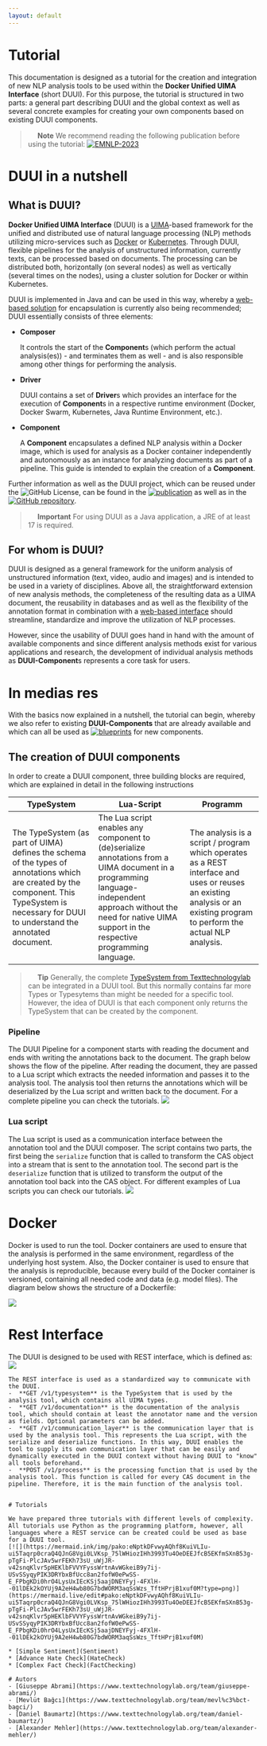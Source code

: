 ```yaml
---
layout: default
---
```


# Tutorial

This documentation is designed as a tutorial for the creation and integration of new NLP analysis tools to be used within the **Docker Unified UIMA Interface** (short DUUI).
For this purpose, the tutorial is structured in two parts: a general part describing DUUI and the global context as well as several concrete examples for creating your own components based on existing DUUI components.

> <img src="https://raw.githubusercontent.com/FortAwesome/Font-Awesome/6.x/svgs/solid/circle-info.svg" width="15" height="15"> **Note**
> We recommend reading the following publication before using the tutorial: [![EMNLP-2023](http://img.shields.io/badge/paper-FindingsEMNLP--2023-fb44ce.svg)](https://aclanthology.org/2023.findings-emnlp.29)

# DUUI in a nutshell

## What is DUUI?
**Docker Unified UIMA Interface** (DUUI) is a [UIMA](https://uima.apache.org/)-based framework for the unified and distributed use of natural language processing (NLP) methods utilizing micro-services such as [Docker](https://www.docker.com/) or [Kubernetes](https://kubernetes.io/).
Through DUUI, flexible pipelines for the analysis of unstructured information, currently texts, can be processed based on documents. The processing can be distributed both, horizontally (on several nodes) as well as vertically (several times on the nodes), using a cluster solution for Docker or within Kubernetes.

DUUI is implemented in Java and can be used in this way, whereby a [web-based solution](https://duui.texttechnologylab.org/) for encapsulation is currently also being recommended; DUUI essentially consists of three elements:
- **Composer**

  It controls the start of the **Component**s (which perform the actual analysis(es)) - and terminates them as well - and is also responsible among other things for performing the analysis.
- **Driver**

  DUUI contains a set of **Driver**s which provides an interface for the execution of **Component**s in a respective runtime environment (Docker, Docker Swarm, Kubernetes, Java Runtime Environment, etc.).

- **Component**

  A **Component** encapsulates a defined NLP analysis within a Docker image, which is used for analysis as a Docker container independently and autonomously as an instance for analyzing documents as part of a pipeline.
  This guide is intended to explain the creation of a **Component**.

Further information as well as the DUUI project, which can be reused under the ![GitHub License](https://img.shields.io/github/license/Texttechnologylab/DockerUnifiedUIMAInterface), can be found in the [![publication](http://img.shields.io/badge/paper-FindingsEMNLP--2023-fb44ce.svg)](https://aclanthology.org/2023.findings-emnlp.29)  as well as in the [![GitHub repository](https://img.shields.io/badge/GitHub_repository-blue)](https://github.com/texttechnologylab/DockerUnifiedUIMAInterface).

> <img src="https://raw.githubusercontent.com/FortAwesome/Font-Awesome/6.x/svgs/solid/info-circle.svg" width="15" height="15"> **Important**
> For using DUUI as a Java application, a JRE of at least 17 is required.

## For whom is DUUI?
DUUI is designed as a general framework for the uniform analysis of unstructured information (text, video, audio and images) and is intended to be used in a variety of disciplines.
Above all, the straightforward extension of new analysis methods, the completeness of the resulting data as a UIMA document, the reusability in databases and as well as the flexibility of the annotation format in combination with a [web-based interface](https://duui.texttechnologylab.org/) should streamline, standardize and improve the utilization of NLP processes.

However, since the usability of DUUI goes hand in hand with the amount of available components and since different analysis methods exist for various applications and research, the development of individual analysis methods as **DUUI-Component**s represents a core task for users.

# In medias res
With the basics now explained in a nutshell, the tutorial can begin, whereby we also refer to existing **DUUI-Components** that are already available and which can all be used as [![blueprints](https://img.shields.io/badge/blueprints-blue)](https://github.com/texttechnologylab/duui-uima) for new components.

## The creation of DUUI components
In order to create a DUUI component, three building blocks are required, which are explained in detail in the following instructions

TypeSystem | Lua-Script | Programm |
--- | --- | --- |
The TypeSystem (as part of UIMA) defines the schema of the types of annotations which are created by the component. This TypeSystem is necessary for DUUI to understand the annotated document. | The Lua script enables any component to (de)serialize annotations from a UIMA document in a programming language-independent approach without the need for native UIMA support in the respective programming language. | The analysis is a script / program which operates as a REST interface and uses or reuses an existing analysis or an existing program to perform the actual NLP analysis.  |

> <img src="https://raw.githubusercontent.com/FortAwesome/Font-Awesome/6.x/svgs/solid/lightbulb.svg" width="15" height="15"> **Tip**
> Generally, the complete [TypeSystem from Texttechnologylab](https://github.com/texttechnologylab/UIMATypeSystem) can be integrated in a DUUI tool. But this normally contains far more Types or Typesytems than might be needed for a specific tool. However, the idea of DUUI is that each component only returns the TypeSystem that can be created by the component.

### Pipeline
The DUUI Pipeline for a component starts with reading the document and ends with writing the annotations back to the document.
The graph below shows the flow of the pipeline. After reading the document, they are passed to a Lua script which extracts the needed information and passes it to the analysis tool. The analysis tool then returns the annotations which will be deserialized by the Lua script and written back to the document.
For a complete pipeline you can check the tutorials.
[![](https://mermaid.ink/img/pako:eNqFUUtrwzAM_itG52Y_IINCmwcMsks22CPuwYuVxhDbwbEZW-l_n5KwtOkO00nW9xLyCWorEWJoOvtZt8J5VpT33DCqIXwcnehbtjPGeuGVNSyxurcGjZ8pY-UVhyvGs7UdhwO7EDIiFEHQcJ6hkTcBk-uA7qJZoHcSs0X6W1I5rKe4olwjuyq1ddC04YFF0ZbtqxKFRHdjsOywCnv7J6ws1khSvTjlyXyKSqvXx4cr7ZKxNH_X3rPojqTZ_MrIh9EdlOjUN06m-YzkIyJxjV2ptiyBDWh0WihJ33kaIQ6-RY0cYmolNiJ0ngM3Z6KK4O3Tl6kh9i7gBpwNxxbiRnQDvUIvhcdUCbqLninnH4ldoPU?type=png)](https://mermaid.live/edit#pako:eNqFUUtrwzAM_itG52Y_IINCmwcMsks22CPuwYuVxhDbwbEZW-l_n5KwtOkO00nW9xLyCWorEWJoOvtZt8J5VpT33DCqIXwcnehbtjPGeuGVNSyxurcGjZ8pY-UVhyvGs7UdhwO7EDIiFEHQcJ6hkTcBk-uA7qJZoHcSs0X6W1I5rKe4olwjuyq1ddC04YFF0ZbtqxKFRHdjsOywCnv7J6ws1khSvTjlyXyKSqvXx4cr7ZKxNH_X3rPojqTZ_MrIh9EdlOjUN06m-YzkIyJxjV2ptiyBDWh0WihJ33kaIQ6-RY0cYmolNiJ0ngM3Z6KK4O3Tl6kh9i7gBpwNxxbiRnQDvUIvhcdUCbqLninnH4ldoPU)


### Lua script
The Lua script is used as a communication interface between the annotation tool and the DUUI composer.
The script contains two parts, the first being the `serialize` function that is called to transform the CAS object into a stream that is sent to the annotation tool.
The second part is the `deserialize` function that is utilized to transform the output of the annotation tool back into the CAS object.
For different examples of Lua scripts you can check our tutorials.
[![](https://mermaid.ink/img/pako:eNqNU9luwyAQ_BXEc9IPcKVKjnNVclTJSdXD5IGadYxkwMKgqo3y78VGoY578sTu7O4MAxxxoRjgCJe1ei0qqg1Ks2sikVutfTlo2lQollIZariSKFGiURKk8SUIrXOCB_hOqZrgPTrDYUZ6H4fkBdCC5rTm7zBEu8W4hqIfmmZjbOFYk3iLiAN2msq2VFpweeiop9MbtMzvrGms2RoNVOyH7SDZtzoY_ENJlo6xlVPyoLkBRIMLTsUPjGEbNoG_d9ZJ-OwM0LPjQKOhv_kT53NVWOFuybsxyzOgDPRowIUTgezpD7KxBUneH197qnn-uLkd9H498FfZMzS9cq0LHy19tPbR2kXI3yXq0iufXvmiBE-wAC0oZ-4JHzuMYFOBAIIjt2VQUlsbgok8uVJqjdq-yQJHRluYYK3socJRSevWRbZh1MCcU-eDOJcA40bpjf8j_Vc5fQA4R-qm?type=png)](https://mermaid.live/edit#pako:eNqNU9luwyAQ_BXEc9IPcKVKjnNVclTJSdXD5IGadYxkwMKgqo3y78VGoY578sTu7O4MAxxxoRjgCJe1ei0qqg1Ks2sikVutfTlo2lQollIZariSKFGiURKk8SUIrXOCB_hOqZrgPTrDYUZ6H4fkBdCC5rTm7zBEu8W4hqIfmmZjbOFYk3iLiAN2msq2VFpweeiop9MbtMzvrGms2RoNVOyH7SDZtzoY_ENJlo6xlVPyoLkBRIMLTsUPjGEbNoG_d9ZJ-OwM0LPjQKOhv_kT53NVWOFuybsxyzOgDPRowIUTgezpD7KxBUneH197qnn-uLkd9H498FfZMzS9cq0LHy19tPbR2kXI3yXq0iufXvmiBE-wAC0oZ-4JHzuMYFOBAIIjt2VQUlsbgok8uVJqjdq-yQJHRluYYK3socJRSevWRbZh1MCcU-eDOJcA40bpjf8j_Vc5fQA4R-qm)



# Docker

Docker is used to run the tool.
Docker containers are used to ensure that the analysis is performed in the same environment, regardless of the underlying host system.
Also, the Docker container is used to ensure that the analysis is reproducible, because every build of the Docker container is versioned, containing all needed code and data (e.g. model files).
The diagram below shows the structure of a Dockerfile:

[![](https://mermaid.ink/img/pako:eNp1kTtrwzAQgP_KoTleO3goxJYNHgqBkqnuoEhnR1Qv9Cg1If-9igSNly7HffqO03F3I9wKJC25KMu_mgtGNhsA4FYlbQK8FDp-zIRmjx4mzVacyScExzhCl83w42xAoOfzBCfr49P22U4mRKYUUHRoBBouMTwrSvua_hd3JeNjDlykQRhM9Juz0uy-G_b6W3prNO49zb63boNRqjJEaV0CHKFpXqGr0BXoK_QFaAVaYKgwFBjJgWj0mkmR93h7qJnEK-q8pjanAheWVB5jNvdcylK075vhpI0-4YF4m9YraRemQqbkBItIJVs903-vKGS0_q1eqhzs_guFyIvu?type=png)](https://mermaid.live/edit#pako:eNp1kTtrwzAQgP_KoTleO3goxJYNHgqBkqnuoEhnR1Qv9Cg1If-9igSNly7HffqO03F3I9wKJC25KMu_mgtGNhsA4FYlbQK8FDp-zIRmjx4mzVacyScExzhCl83w42xAoOfzBCfr49P22U4mRKYUUHRoBBouMTwrSvua_hd3JeNjDlykQRhM9Juz0uy-G_b6W3prNO49zb63boNRqjJEaV0CHKFpXqGr0BXoK_QFaAVaYKgwFBjJgWj0mkmR93h7qJnEK-q8pjanAheWVB5jNvdcylK075vhpI0-4YF4m9YraRemQqbkBItIJVs903-vKGS0_q1eqhzs_guFyIvu)


# Rest Interface

The DUUI is designed to be used with REST interface, which is defined as:
[![](https://mermaid.ink/img/pako:eNpV0MtqwzAQBdBfEQPZJYRuXSiksZNuSkJtuqlKGaRJbLAe6FEwIf_eqUKKu9PMPTDiXkA5TVDBOaDvRVc_Srv5kPDWtJ2ET7FaPYlnnvdNJ9bfD-s0eYpTTGQ4ZVrAdga0U9mQTZgGZ2emnhnljMl2UMV8jThRmMmG5fHQ3qgPTlGMJV4stgXsGGysdXzDhX_JnpN3CvF--r5_4f3B_17DURwxoKHEjA0swVAwOGju4CKtEBJST4YkVPzUdMI8JgnSXpliTq6drIIqhUxLCC6fe6hOOEaesteYqB6QuzR_W9IDf_P11nIp-_oDP5h3lg?type=png)](https://mermaid.live/edit#pako:eNpV0MtqwzAQBdBfEQPZJYRuXSiksZNuSkJtuqlKGaRJbLAe6FEwIf_eqUKKu9PMPTDiXkA5TVDBOaDvRVc_Srv5kPDWtJ2ET7FaPYlnnvdNJ9bfD-s0eYpTTGQ4ZVrAdga0U9mQTZgGZ2emnhnljMl2UMV8jThRmMmG5fHQ3qgPTlGMJV4stgXsGGysdXzDhX_JnpN3CvF--r5_4f3B_17DURwxoKHEjA0swVAwOGju4CKtEBJST4YkVPzUdMI8JgnSXpliTq6drIIqhUxLCC6fe6hOOEaesteYqB6QuzR_W9IDf_P11nIp-_oDP5h3lg)

```
The REST interface is used as a standardized way to communicate with the DUUI.
-  **GET /v1/typesystem** is the TypeSystem that is used by the analysis tool, which contains all UIMA types.
-  **GET /v1/documentation** is the documentation of the analysis tool, which should contain at least the annotator name and the version as fields. Optional parameters can be added.
-  **GET /v1/communication_layer** is the communication layer that is used by the analysis tool. This represents the Lua script, with the serialize and deserialize functions. In this way, DUUI enables the tool to supply its own communication layer that can be easily and dynamically executed in the DUUI context without having DUUI to "know" all tools beforehand.
-  **POST /v1/process** is the processing function that is used by the analysis tool. This function is called for every CAS document in the pipeline. Therefore, it is the main function of the analysis tool.


# Tutorials

We have prepared three tutorials with different levels of complexity. All tutorials use Python as the programming platform, however, all languages where a REST service can be created could be used as base for a DUUI tool.
[![](https://mermaid.ink/img/pako:eNptkDFvwyAQhf8KuiVLIu-ui5Taqrp0craQ4QJnG8Vgi0LVKsp_75lWHiozIHh3993Tu4OeDEEJfcB5EKfmSXnB53g-pTgFi-PlcJAv5wrFEKh73sU_uWjJR-v42snqKlvr5pHEKlbFVVYFyssWrtnAvWGkeiB9y7ij-USvSSyqyPIK3DRYbxBfUcc8an2fofW0ePwSS-E_FPbgKDi0hrO4LysUxIEcKSj5aajDNEYFyj-4FXlH--01lDEk2kOYUj9A2eH4wb80G7bdWORM3aqSsWzs_TftHPrjB1xuf0M?type=png)](https://mermaid.live/edit#pako:eNptkDFvwyAQhf8KuiVLIu-ui5Taqrp0craQ4QJnG8Vgi0LVKsp_75lWHiozIHh3993Tu4OeDEEJfcB5EKfmSXnB53g-pTgFi-PlcJAv5wrFEKh73sU_uWjJR-v42snqKlvr5pHEKlbFVVYFyssWrtnAvWGkeiB9y7ij-USvSSyqyPIK3DRYbxBfUcc8an2fofW0ePwSS-E_FPbgKDi0hrO4LysUxIEcKSj5aajDNEYFyj-4FXlH--01lDEk2kOYUj9A2eH4wb80G7bdWORM3aqSsWzs_TftHPrjB1xuf0M)

* [Simple Sentiment](Sentiment)
* [Advance Hate Check](HateCheck)
* [Complex Fact Check](FactChecking)

# Autors
- [Giuseppe Abrami](https://www.texttechnologylab.org/team/giuseppe-abrami/)
- [Mevlüt Bağcı](https://www.texttechnologylab.org/team/mevl%c3%bct-bagci/)
- [Daniel Baumartz](https://www.texttechnologylab.org/team/daniel-baumartz/)
- [Alexander Mehler](https://www.texttechnologylab.org/team/alexander-mehler/)
